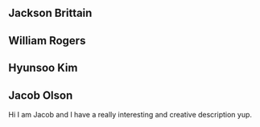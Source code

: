 ## Jackson Brittain
## William Rogers
## Hyunsoo Kim
## Jacob Olson
 Hi I am Jacob and I have a really interesting and creative description yup.
